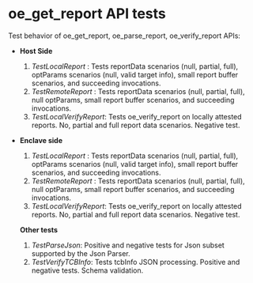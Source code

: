 oe_get_report API tests
=====================

Test behavior of oe_get_report, oe_parse_report, oe_verify_report APIs:

- **Host Side**
  1. *TestLocalReport* : Tests reportData scenarios (null, partial, full), optParams scenarios (null, valid target info), small report buffer scenarios, and succeeding invocations.
  1. *TestRemoteReport* : Tests reportData scenarios (null, partial, full), null optParams, small report buffer scenarios, and succeeding invocations.
  1. *TestLocalVerifyReport*: Tests oe_verify_report on locally attested reports. No, partial and full report data scenarios. Negative test.


- **Enclave side**
  1. *TestLocalReport* : Tests reportData scenarios (null, partial, full), optParams scenarios (null, valid target info), small report buffer scenarios, and succeeding invocations.
  1. *TestRemoteReport* : Tests reportData scenarios (null, partial, full), null optParams, small report buffer scenarios, and succeeding invocations.
    1. *TestLocalVerifyReport*: Tests oe_verify_report on locally attested reports. No, partial and full report data scenarios. Negative test.

  **Other tests**
  1. *TestParseJson*: Positive and negative tests for Json subset supported by the Json Parser.
  1. *TestVerifyTCBInfo*: Tests tcbInfo JSON processing. Positive and negative tests. Schema validation.
